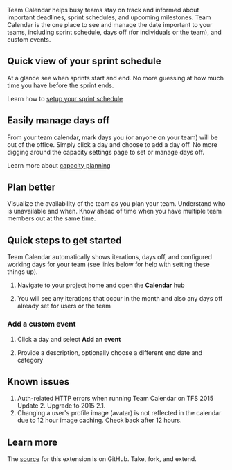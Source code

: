 Team Calendar helps busy teams stay on track and informed about important deadlines, sprint schedules, and upcoming milestones. Team Calendar is the one place to see and manage the date important to your teams, including sprint schedule, days off (for individuals or the team), and custom events.

## Quick view of your sprint schedule

At a glance see when sprints start and end. No more guessing at how much time you have before the sprint ends.

<!-- ![st](static/v2-images/sprint-start.png) -->

Learn how to [setup your sprint schedule](https://msdn.microsoft.com/Library/vs/alm/work/scrum/define-sprints)

## Easily manage days off

From your team calendar, mark days you (or anyone on your team) will be out of the office. Simply click a day and choose to add a day off. No more digging around the capacity settings page to set or manage days off.

<!-- ![ado](static/v2-images/add-day-off.png) -->

<!-- ![ado-dialog](static/v2-images/add-day-off-dialog.png) -->

Learn more about [capacity planning](https://msdn.microsoft.com/en-us/Library/vs/alm/Work/scale/capacity-planning)

## Plan better

Visualize the availability of the team as you plan your team. Understand who is unavailable and when. Know ahead of time when you have multiple team members out at the same time.

<!-- ![vdo](static/v2-images/day-off-view.png) -->

## Quick steps to get started

Team Calendar automatically shows iterations, days off, and configured working days for your team (see links below for help with setting these things up).

1. Navigate to your project home and open the **Calendar** hub

    <!-- ![calendar](static/v2-images/calendar-hub.png) -->
    <!-- ![calendar](static/v2-images/calendar-hub-2.png) -->

2. You will see any iterations that occur in the month and also any days off already set for users or the team

### Add a custom event

1. Click a day and select **Add an event**

    <!-- ![ae](static/v2-images/add-event.png) -->

2. Provide a description, optionally choose a different end date and category

    <!-- ![aed](static/v2-images/add-event-dialog.png) -->

## Known issues

1. Auth-related HTTP errors when running Team Calendar on TFS 2015 Update 2. Upgrade to 2015 2.1.
2. Changing a user's profile image (avatar) is not reflected in the calendar due to 12 hour image caching. Check back after 12 hours.

## Learn more

The [source](https://github.com/microsoft/vso-team-calendar) for this extension is on GitHub. Take, fork, and extend.